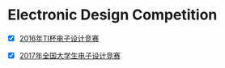 # Electronic Design Competition

- [x] [2016年TI杯电子设计竞赛](2016年TI杯电子设计竞赛/README.md)

- [x] [2017年全国大学生电子设计竞赛](2017年全国大学生电子设计竞赛/README.md)

